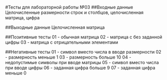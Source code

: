 #Тесты для лабораторной работы №03
##Входные данные
Целочисленные размерности строк и столбцов, целочисленная матрица, цифра

##Выходные данные
Целочисленная матрица

##Позитивные тесты
01 - обычная матрица
02 - матрица с без заданной цифры
03 - матрица с отрицательными элементами

##Негативные тесты
01 - символ вместо числа в вводе размерности
02 - размерность меньше 1
03 - размерность больше 10
04 - недопустимые символы при вводе матрицы 
05 - символ вместо числа при вводе цифры
06 - заданная цифра больше 9
07 - заданная цифра меньше 0